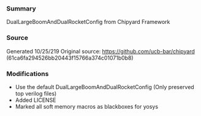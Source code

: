 ### Summary
DualLargeBoomAndDualRocketConfig from Chipyard Framework

### Source
Generated 10/25/219
Original source: https://github.com/ucb-bar/chipyard (61ca6fa294526bb20443f15766a374c01071b0b8)

### Modifications
- Use the default DualLargeBoomAndDualRocketConfig (Only preserved top verilog files)
- Added LICENSE
- Marked all soft memory macros as blackboxes for yosys